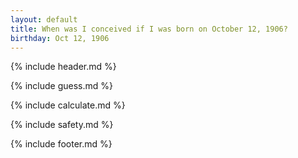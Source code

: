 ```yaml
---
layout: default
title: When was I conceived if I was born on October 12, 1906?
birthday: Oct 12, 1906
---
```


{% include header.md %}

{% include guess.md %}

{% include calculate.md %}

{% include safety.md %}

{% include footer.md %}




